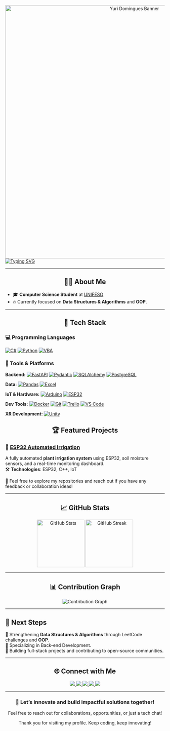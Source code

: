 <div align="center">
  <img src="https://i.imgur.com/QxWn3Ce.png" alt="Yuri Domingues Banner" width="800px" />
</div>

<a href="https://git.io/typing-svg">
  <img src="https://readme-typing-svg.demolab.com?font=Fira+Code&size=25&pause=1000&center=true&vCenter=true&width=500&height=40&lines=Software+Engineer;Lifelong+Learner" alt="Typing SVG" />
</a>

---

<h2 align="center">🙋‍♂️ About Me</h2>

- 🎓 **Computer Science Student** at [UNIFESO](https://www.unifeso.edu.br)   
- 🔥 Currently focused on **Data Structures & Algorithms** and **OOP**.

---

<h2 align="center">🚀 Tech Stack</h2>

### 💻 Programming Languages
[![C#](https://img.shields.io/badge/C%23-239120?style=flat-square&logo=c-sharp&logoColor=white)](https://docs.microsoft.com/en-us/dotnet/csharp/)
[![Python](https://img.shields.io/badge/Python-3776AB?style=flat-square&logo=python&logoColor=white)](https://www.python.org/)
[![VBA](https://img.shields.io/badge/VBA-867DB1?style=flat-square&logo=microsoft&logoColor=white)](https://learn.microsoft.com/en-us/office/vba/api/overview/)

### 🔧 Tools & Platforms

**Backend:** 
[![FastAPI](https://img.shields.io/badge/FastAPI-009688?style=flat-square&logo=fastapi&logoColor=white)](https://fastapi.tiangolo.com/)
[![Pydantic](https://img.shields.io/badge/Pydantic-E92063?style=flat-square&logo=pydantic&logoColor=white)](https://docs.pydantic.dev/)
[![SQLAlchemy](https://img.shields.io/badge/SQLAlchemy-D71F00?style=flat-square&logo=sqlalchemy&logoColor=white)](https://www.sqlalchemy.org/)
[![PostgreSQL](https://img.shields.io/badge/PostgreSQL-336791?style=flat-square&logo=postgresql&logoColor=white)](https://www.postgresql.org/)

**Data:** 
[![Pandas](https://img.shields.io/badge/Pandas-150458?style=flat-square&logo=pandas&logoColor=white)](https://pandas.pydata.org/)
[![Excel](https://img.shields.io/badge/Excel-217346?style=flat-square&logo=microsoft-excel&logoColor=white)](https://www.microsoft.com/microsoft-365/excel)

**IoT & Hardware:** 
[![Arduino](https://img.shields.io/badge/Arduino-00979D?style=flat-square&logo=arduino&logoColor=white)](https://www.arduino.cc/)
[![ESP32](https://img.shields.io/badge/ESP32-4C8C2D?style=flat-square&logo=espressif&logoColor=white)](https://www.espressif.com/)

**Dev Tools:** 
[![Docker](https://img.shields.io/badge/Docker-2496ED?style=flat-square&logo=docker&logoColor=white)](https://www.docker.com/)
[![Git](https://img.shields.io/badge/Git-F05032?style=flat-square&logo=git&logoColor=white)](https://git-scm.com/)
[![Trello](https://img.shields.io/badge/Trello-0052CC?style=flat-square&logo=trello&logoColor=white)](https://trello.com/)
[![VS Code](https://img.shields.io/badge/VS%20Code-007ACC?style=flat-square&logo=visual-studio-code&logoColor=white)](https://code.visualstudio.com/)

**XR Development:** 
[![Unity](https://img.shields.io/badge/Unity-000000?style=flat-square&logo=unity&logoColor=white)](https://unity.com/)


<h2 align="center">🏆 Featured Projects</h2>

### 🌱 [ESP32 Automated Irrigation](https://github.com/yuridomingues/ESP32_Automated_Irrigation)
A fully automated **plant irrigation system** using ESP32, soil moisture sensors, and a real-time monitoring dashboard.  
🛠 **Technologies**: ESP32, C++, IoT

🚀 Feel free to explore my repositories and reach out if you have any feedback or collaboration ideas!

---

<h2 align="center">📈 GitHub Stats</h2>

<div align="center">
  <img src="https://github-readme-stats.vercel.app/api?username=yuridomingues&theme=github_dark&hide_border=true&show_icons=true" alt="GitHub Stats" height="150" />
  <img src="https://github-readme-streak-stats.herokuapp.com/?user=yuridomingues&theme=github-dark-blue&hide_border=true" alt="GitHub Streak" height="150" />
</div>

---

<h2 align="center">📊 Contribution Graph</h2>

<div align="center">
  <img src="https://github-readme-activity-graph.vercel.app/graph?username=yuridomingues&theme=github-dark&hide_border=true" alt="Contribution Graph" />
</div>

---

## 🎯 Next Steps
🔹 Strengthening **Data Structures & Algorithms** through LeetCode challenges and **OOP**.  
🔹 Specializing in Back-end Development.  
🔹 Building full-stack projects and contributing to open-source communities.  

---

<h2 align="center">🌐 Connect with Me</h2>

<div align="center">
  <a href="https://www.linkedin.com/in/domingues-yuri/" target="_blank">
    <img src="https://img.shields.io/badge/LinkedIn-0077B5?style=for-the-badge&logo=linkedin&logoColor=white" />
  </a>
  <a href="https://instagram.com/dominguesyuri_" target="_blank">
    <img src="https://img.shields.io/badge/-Instagram-%23E4405F?style=for-the-badge&logo=instagram&logoColor=white" />
  </a>
  <a href="https://discord.com/users/1325894782857379981" target="_blank">
    <img src="https://img.shields.io/badge/Discord-7289DA?style=for-the-badge&logo=discord&logoColor=white" />
  </a>
  <a href="mailto:yuridomingues.contato@gmail.com">
    <img src="https://img.shields.io/badge/-Gmail-%23333?style=for-the-badge&logo=gmail&logoColor=white" />
  </a>
<a href="https://x.com/dominguesyuri_" target="_blank">
  <img src="https://img.shields.io/badge/X-000000?style=for-the-badge&logo=x&logoColor=white" />
</a>
</div>

---

<h3 align="center">🚀 Let’s innovate and build impactful solutions together!</h3>
<p align="center">Feel free to reach out for collaborations, opportunities, or just a tech chat!</p>
<p align="center">Thank you for visiting my profile. Keep coding, keep innovating!</p>
